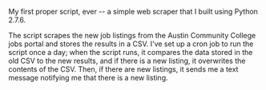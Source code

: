 My first proper script, ever -- a simple web scraper that I built using Python 2.7.6.

The script scrapes the new job listings from the Austin Community College jobs portal and stores the results in a CSV. I've set up a cron job to run the script once a day; when the script runs, it compares the data stored in the old CSV to the new results, and if there is a new listing, it overwrites the contents of the CSV. Then, if there are new listings, it sends me a text message notifying me that there is a new listing. 



